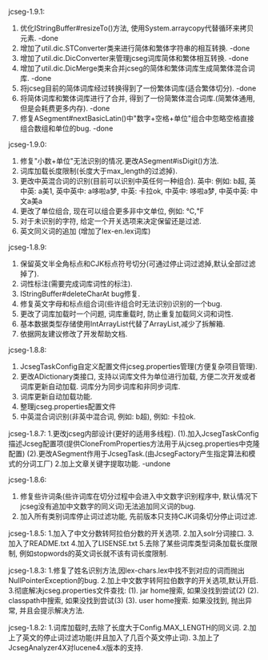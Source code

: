 jcseg-1.9.1:
1. 优化IStringBuffer#resizeTo()方法, 使用System.arraycopy代替循环来拷贝元素.			-done
2. 增加了util.dic.STConverter类来进行简体和繁体字符串的相互转换.						-done
3. 增加了util.dic.DicConverter来管理jcseg词库简体和繁体相互转换.						-done
4. 增加了util.dic.DicMerge类来合并jcseg的简体和繁体词库生成简繁体混合词库.				-done
5. 将jcseg目前的简体词库经过转换得到了一份繁体词库(适合繁体切分).							-done
6. 将简体词库和繁体词库进行了合并, 得到了一份简繁体混合词库.(简繁体通用, 但是会耗费更多内存).	-done
7. 修复ASegment#nextBasicLatin()中"数字+空格+单位"组合中忽略空格直接组合数组和单位的bug.	-done

jcseg-1.9.0:
1. 修复"小数+单位"无法识别的情况.更改ASegment#isDigit()方法.
2. 词库加载长度限制(长度大于max_length的过滤掉).
3. 更改中英混合词的识别(目前可以识别中英任何一种组合).
	英中: 例如: b超,
	英中英: a美1,
	英中英中: a哆啦a梦,
	中英: 卡拉ok, 
	中英中: 哆啦a梦, 
	中英中英: 中文a美a
3. 更改了单位组合, 现在可以组合更多非中文单位, 例如: ℃,℉	
4. 对于未识别的字符, 给定一个开关选项来决定保留还是过滤.
5. 英文同义词的追加	(增加了lex-en.lex词库)

jcseg-1.8.9:
1. 保留英文半全角标点和CJK标点符号切分(可通过停止词过滤掉,默认全部过滤掉了).
2. 词性标注(需要完成词库词性的标注).
3. IStringBuffer#deleteCharAt bug修复.
4. 修复英文字母和标点组合词(些许组合时无法识别)识别的一个bug.
5. 更改了词库加载时一个问题, 词库重载时, 防止重复加载同义词和词性.
6. 基本数据类型存储使用IntArrayList代替了ArrayList,减少了拆解箱.
7. 依据网友建议修改了开发帮助文档.

jcseg-1.8.8:
1. JcsegTaskConfig自定义配置文件jcseg.properties管理(方便复杂项目管理).
2. 更改ADictionary类接口, 支持以词库文件为单位进行加载, 方便二次开发或者词库更新自动加载.
	词库分为同步词库和非同步词库.
3. 词库更新自动加载功能.
4. 整理jcseg.properties配置文件
5. 中英混合词识别(非英中混合词, 例如: b超), 例如: 卡拉ok.

jcseg-1.8.7:
1.更改jcseg内部设计(更好的适用多线程).
(1).加入JcsegTaskConfig描述Jcseg配置项(提供CloneFromProperties方法用于从jcseg.properties中克隆配置)
(2).更改ASegment作用于JcsegTask.(由JcsegFactory产生指定算法和模式的分词工厂)
2.加上文章关键字提取功能.	-undone

jcseg-1.8.6:
1. 修复些许词条(些许词库在切分过程中会进入中文数字识别程序中, 默认情况下jcseg没有追加中文数字的同义词)无法追加同义词的bug.
2. 加入所有类别词库停止词过滤功能, 先前版本只支持CJK词条切分停止词过滤.

jcseg-1.8.5:
1.加入了中文分数转阿拉伯分数的开关选项.
2.加入solr分词接口.
3.加入了README.txt
4.加入了LISENSE.txt
5.去除了某些词库类型词条加载长度限制, 例如stopwords的英文词长就不该有词长度限制.

jcseg-1.8.3:
1.修复了姓名识别方法,因lex-chars.lex中找不到对应的词而抛出NullPointerException的bug.
2.加上中文数字转阿拉伯数字的开关选项,默认开启.
3.彻底解决jcseg.properties文件查找:
	(1). jar home搜索, 如果没找到尝试(2)
	(2). classpath中搜索, 如果没找到尝试(3)
	(3). user home搜索. 如果没找到, 抛出异常, 并且会提示解决方法.

jcseg-1.8.2:
1.词库加载时,去除了长度大于Config.MAX_LENGTH的同义词.
2.加上了英文的停止词过滤功能(并且加入了几百个英文停止词).
3.加上了JcsegAnalyzer4X对lucene4.x版本的支持.
